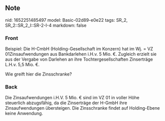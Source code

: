 ## Note
nid: 1652251485497
model: Basic-02d89-e0e22
tags: SR_2, SR_2::SR_2_I::SR-2-I-4
markdown: false

### Front
Beispiel:
Die H-CmbH (Holding-Gesellschaft im Konzern) hat im Wj. = VZ 01Zinsaufwendungen aus Bankdarlehen i.H.v. 5 Mio. €. Zugleich erzielt sie aus der Vergabe von Darlehen an ihre Tochtergesellschaften Zinserträge L.H.v. 5,5 Mio. €.

Wie greift hier die Zinsschranke?

### Back
Die Zinsaufwendungen i.H.V. 5 Mio. € sind im VZ 01 in voller Höhe steuerlich abzugsfähig, da die Zinserträge der H-GmbH ihre Zinsaufwendungen übersteigen. Die Zinsschranke findet auf Holding-Ebene keine Anwendung.
